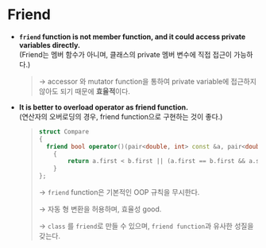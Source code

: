 # Friend

- **`friend` function is not member function, and it could access private variables directly.**
  <br>(Friend는 멤버 함수가 아니며, 클래스의 private 멤버 변수에 직접 접근이 가능하다.)

  > → accessor 와 mutator function을 통하여 private variable에 접근하지 않아도 되기 때문에 **효율적**이다.

- **It is better to overload operator as friend function.**
  <br>(연산자의 오버로딩의 경우, friend function으로 구현하는 것이 좋다.)

  > ```c++
  > struct Compare
  > {
  >   friend bool operator()(pair<double, int> const &a, pair<double, int> const &b) 
  > 	{
  > 		return a.first < b.first || (a.first == b.first && a.second > b.second);
  > 	}
  > };
  > ```
  >
  > → `friend` function은 기본적인 OOP 규칙을 무시한다.
  >
  > → 자동 형 변환을 허용하며, 효율성 good.
  >
  > → `class` 를 `friend`로 만들 수 있으며, `friend function`과 유사한 성질을 갖는다.